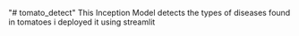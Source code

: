 "# tomato_detect" 
This Inception Model detects the types of diseases found in tomatoes
i deployed it using streamlit
